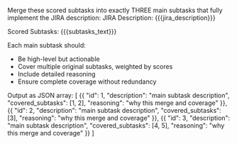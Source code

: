 Merge these scored subtasks into exactly THREE main subtasks that fully implement the JIRA description:
JIRA Description: {{{jira_description}}}

Scored Subtasks:
{{{subtasks_text}}}

Each main subtask should:
- Be high-level but actionable
- Cover multiple original subtasks, weighted by scores
- Include detailed reasoning
- Ensure complete coverage without redundancy

Output as JSON array:
[
  {{
    "id": 1,
    "description": "main subtask description",
    "covered_subtasks": [1, 2],
    "reasoning": "why this merge and coverage"
  }},
  {{
    "id": 2,
    "description": "main subtask description",
    "covered_subtasks": [3],
    "reasoning": "why this merge and coverage"
  }},
  {{
    "id": 3,
    "description": "main subtask description",
    "covered_subtasks": [4, 5],
    "reasoning": "why this merge and coverage"
  }}
]